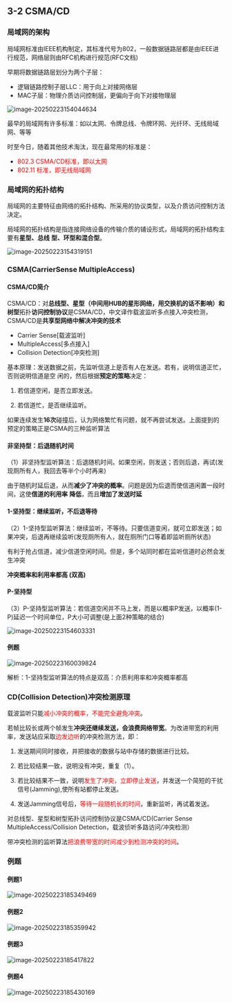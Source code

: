 ## 3-2 CSMA/CD

### 局域网的架构

局域网标准由IEEE机构制定，其标准代号为802，一般数据链路层都是由IEEE进行规范，网络层则由RFC机构进行规范(RFC文档)

早期将数据链路层划分为两个子层：

- 逻辑链路控制子层LLC：用于向上对接网络层
- MAC子层：物理介质访问控制层，更偏向于向下对接物理层

![image-20250223154044634](https://img.yatjay.top/md/20250223154044678.png)

最早的局域网有许多标准：如以太网、令牌总线、令牌环网、光纤环、无线局域网、等等

时至今日，随着其他技术淘汰，现在最常用的标准是：

- <font color=red>802.3 CSMA/CD标准，即以太网</font>
- <font color=red>802.11 标准，即无线局域网</font>

### 局域网的拓扑结构

局域网的主要特征由网络的拓扑结构、所采用的协议类型，以及介质访问控制方法决定。

局域网的拓扑结构是指连接网络设备的传输介质的铺设形式，局域网的拓扑结构主要有**星型、总线**
**型、环型和混合型**。

![image-20250223154319151](https://img.yatjay.top/md/20250223154319202.png)

### CSMA(CarrierSense MultipleAccess)

#### CSMA/CD简介

CSMA/CD：对**总线型、星型（中间用HUB的星形网络，用交换机的话不影响）和树型**拓扑**访问控制协议**是CSMA/CD，中文译作载波监听多点接入冲突检测，CSMA/CD是**共享型网络中解决冲突的技术**

- Carrier Sense[载波监听]
- MultipleAccess[多点接入]
- Collision Detection[冲突检测]

基本原理：发送数据之前，先监听信道上是否有人在发送。若有，说明信道正忙，否则说明信道是空
闲的，然后根据**预定的策略**决定：

1. 若信道空闲，是否立即发送。

2. 若信道忙，是否继续监听。

如果连续发生**16次**碰撞后，认为网络繁忙有问题，就不再尝试发送。上面提到的预定的策略正是CSMA的三种监听算法

#### 非坚持型：后退随机时间

（1）非坚持型监听算法：后退随机时间。如果空闲，则发送；否则后退，再试(发现厕所有人，我回去等半个小时再来)

由于随机时延后退，从而**减少了冲突的概率**。问题是因为后退而使信道闲置一段时间，这使**信道的利用率**
**降低**，而且**增加了发送时延**

#### 1-坚持型：继续监听，不后退等待

（2）1-坚持型监听算法：继续监听，不等待。只要信道变闲，就可立即发送；如果冲突，后退再继续监听(发现厕所有人，就在厕所门口等着即监听厕所状态)

有利于抢占信道，减少信道空闲时间。但是，多个站同时都在监听信道时必然会发生冲突

**冲突概率和利用率都高 (双高)**

#### P-坚持型

（3）P-坚持型监听算法：若信道空闲并不马上发，而是以概率P发送，以概率(1-P)延迟一个时间单位，P大小可调整(是上面2种策略的结合)

![image-20250223154603331](https://img.yatjay.top/md/20250223154603374.png)

#### 例题

![image-20250223160039824](https://img.yatjay.top/md/20250223160039869.png)

解析：1-坚持型监听算法的特点是双高：介质利用率和冲突概率都高

###  CD(Collision Detection)冲突检测原理

载波监听只能<font color="red">减小冲突的概率，不能完全避免冲突</font>。

若帧比较长或两个帧发生**冲突还继续发送，会浪费网络带宽**。为改进带宽的利用率，发送站应采取<font color="red">边发边听</font>的冲突检测方法，即：

1. 发送期间同时接收，并把接收的数据与站中存储的数据进行比较。

2. 若比较结果一致，说明没有冲突，重复（1）。

3. 若比较结果不一致，说明<font color="red">发生了冲突，立即停止发送</font>，并发送一个简短的干扰信号(Jamming),使所有站都停止发送。

4. 发送Jamming信号后，<font color="red">等待一段随机长的时间</font>，重新监听，再试着发送。

对总线型、星型和树型拓扑访问控制协议是CSMA/CD(Carrier Sense MultipleAccess/Collision Detection，载波侦听多路访问/冲突检测）

带冲突检测的监听算法<font color="red">把浪费带宽的时间减少到检测冲突的时间</font>。

### 例题

#### 例题1

![image-20250223185349469](https://img.yatjay.top/md/20250223185349503.png)

#### 例题2

![image-20250223185359942](https://img.yatjay.top/md/20250223185359975.png)

#### 例题3

![image-20250223185417822](https://img.yatjay.top/md/20250223185417871.png)

#### 例题4

![image-20250223185430169](https://img.yatjay.top/md/20250223185430201.png)